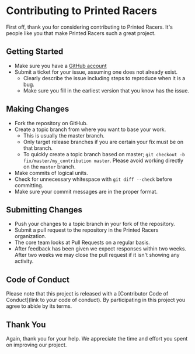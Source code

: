 # Contributing to Printed Racers

First off, thank you for considering contributing to Printed Racers. It's people like you that make Printed Racers such a great project.

## Getting Started

- Make sure you have a [GitHub account](https://github.com/signup/free)
- Submit a ticket for your issue, assuming one does not already exist.
  - Clearly describe the issue including steps to reproduce when it is a bug.
  - Make sure you fill in the earliest version that you know has the issue.

## Making Changes

- Fork the repository on GitHub.
- Create a topic branch from where you want to base your work.
  - This is usually the master branch.
  - Only target release branches if you are certain your fix must be on that branch.
  - To quickly create a topic branch based on master; `git checkout -b fix/master/my_contribution master`. Please avoid working directly on the `master` branch.
- Make commits of logical units.
- Check for unnecessary whitespace with `git diff --check` before committing.
- Make sure your commit messages are in the proper format.

## Submitting Changes

- Push your changes to a topic branch in your fork of the repository.
- Submit a pull request to the repository in the Printed Racers organization.
- The core team looks at Pull Requests on a regular basis.
- After feedback has been given we expect responses within two weeks. After two weeks we may close the pull request if it isn't showing any activity.

## Code of Conduct

Please note that this project is released with a [Contributor Code of Conduct](link to your code of conduct). By participating in this project you agree to abide by its terms.

## Thank You

Again, thank you for your help. We appreciate the time and effort you spent on improving our project.
